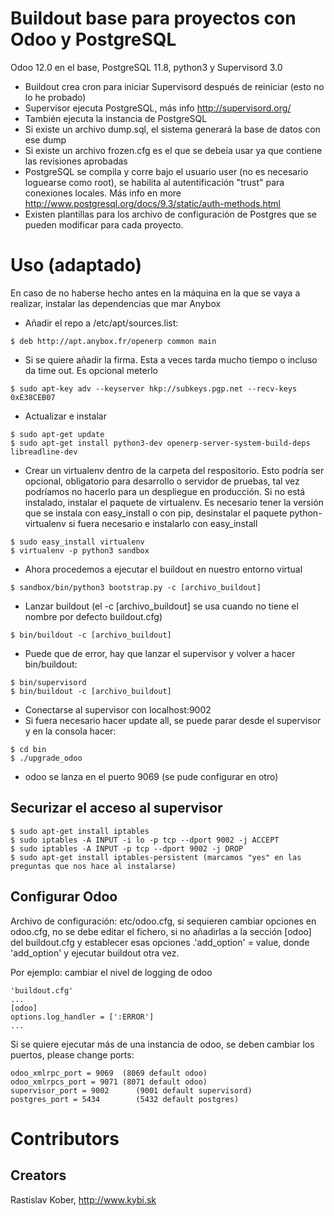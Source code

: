 # Buildout base para proyectos con Odoo y PostgreSQL
Odoo 12.0 en el base, PostgreSQL 11.8, python3 y Supervisord 3.0
- Buildout crea cron para iniciar Supervisord después de reiniciar (esto no lo he probado)
- Supervisor ejecuta PostgreSQL, más info http://supervisord.org/
- También ejecuta la instancia de PostgreSQL
- Si existe un archivo dump.sql, el sistema generará la base de datos con ese dump
- Si existe  un archivo frozen.cfg es el que se debeía usar ya que contiene las revisiones aprobadas
- PostgreSQL se compila y corre bajo el usuario user (no es necesario loguearse como root), se habilita al autentificación "trust" para conexiones locales. Más info en more http://www.postgresql.org/docs/9.3/static/auth-methods.html
- Existen plantillas para los archivo de configuración de Postgres que se pueden modificar para cada proyecto.


# Uso (adaptado)
En caso de no haberse hecho antes en la máquina en la que se vaya a realizar, instalar las dependencias que mar Anybox
- Añadir el repo a /etc/apt/sources.list:
```
$ deb http://apt.anybox.fr/openerp common main
```
- Si se quiere añadir la firma. Esta a veces tarda mucho tiempo o incluso da time out. Es opcional meterlo
```
$ sudo apt-key adv --keyserver hkp://subkeys.pgp.net --recv-keys 0xE38CEB07
```
- Actualizar e instalar
```
$ sudo apt-get update
$ sudo apt-get install python3-dev openerp-server-system-build-deps libreadline-dev
```
- Crear un virtualenv dentro de la carpeta del respositorio. Esto podría ser opcional, obligatorio para desarrollo o servidor de pruebas, tal vez podríamos no hacerlo para un despliegue en producción. Si no está instalado, instalar el paquete de virtualenv. Es necesario tener la versión que se instala con easy_install o con pip, desinstalar el paquete python-virtualenv si fuera necesario e instalarlo con easy_install
```
$ sudo easy_install virtualenv
$ virtualenv -p python3 sandbox
```
- Ahora procedemos a ejecutar el buildout en nuestro entorno virtual
```
$ sandbox/bin/python3 bootstrap.py -c [archivo_buildout]
```
- Lanzar buildout (el -c [archivo_buildout] se usa cuando no tiene el nombre por defecto buildout.cfg)
```
$ bin/buildout -c [archivo_buildout]
```

- Puede que de error, hay que lanzar el supervisor y volver a hacer bin/buildout:
```
$ bin/supervisord
$ bin/buildout -c [archivo_buildout]
```
- Conectarse al supervisor con localhost:9002
- Si fuera necesario hacer update all, se puede parar desde el supervisor y en la consola hacer:
```
$ cd bin
$ ./upgrade_odoo
```
- odoo se lanza en el puerto 9069 (se pude configurar en otro)

## Securizar el acceso al supervisor
```
$ sudo apt-get install iptables
$ sudo iptables -A INPUT -i lo -p tcp --dport 9002 -j ACCEPT
$ sudo iptables -A INPUT -p tcp --dport 9002 -j DROP
$ sudo apt-get install iptables-persistent (marcamos "yes" en las preguntas que nos hace al instalarse)
```

## Configurar Odoo
Archivo de configuración: etc/odoo.cfg, si sequieren cambiar opciones en  odoo.cfg, no se debe editar el fichero,
si no añadirlas a la sección [odoo] del buildout.cfg
y establecer esas opciones .'add_option' = value, donde 'add_option'  y ejecutar buildout otra vez.

Por ejemplo: cambiar el nivel de logging de odoo
```
'buildout.cfg'
...
[odoo]
options.log_handler = [':ERROR']
...
```

Si se quiere ejecutar más de una instancia de odoo, se deben cambiar los puertos,
please change ports:
```
odoo_xmlrpc_port = 9069  (8069 default odoo)
odoo_xmlrpcs_port = 9071 (8071 default odoo)
supervisor_port = 9002      (9001 default supervisord)
postgres_port = 5434        (5432 default postgres)
```

# Contributors

## Creators

Rastislav Kober, http://www.kybi.sk
